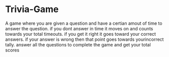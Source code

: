 # Trivia-Game
A game where you are given a question and have a certian amout of time to answer the question.
 if you dont answer in time it moves on and counts towards your total timeouts.
 if you get it right it goes toward your correct answers.
 if your answer is wrong then that point goes towards yourincorrect tally.
 answer all the questions to complete the game and get your total scores
